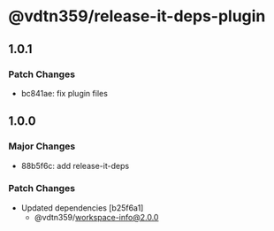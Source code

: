 # @vdtn359/release-it-deps-plugin

## 1.0.1

### Patch Changes

-   bc841ae: fix plugin files

## 1.0.0

### Major Changes

-   88b5f6c: add release-it-deps

### Patch Changes

-   Updated dependencies [b25f6a1]
    -   @vdtn359/workspace-info@2.0.0
